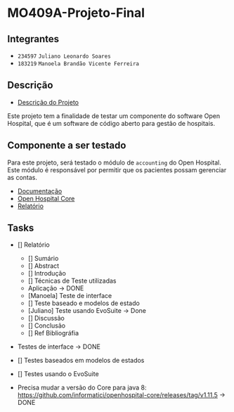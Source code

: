 # MO409A-Projeto-Final

## Integrantes

- `234597` `Juliano Leonardo Soares`
- `183219` `Manoela Brandão Vicente Ferreira`

## Descrição

- [Descrição do Projeto](./Projeto-Descricao.pdf)

Este projeto tem a finalidade de testar um componente do software Open Hospital, que é um software de código aberto para gestão de hospitais.

## Componente a ser testado

Para este projeto, será testado o módulo de `accounting` do Open Hospital. Este módulo é responsável por permitir que os pacientes possam gerenciar as contas.

- [Documentação](https://github.com/informatici/openhospital-doc/blob/master/doc_user/UserManual.adoc#6-accounting-accounting)
- [Open Hospital Core](https://github.com/informatici/openhospital-core)
- [Relatório](https://www.overleaf.com/5443663846dctrwbmyvnwt#c21917)

## Tasks

- [] Relatório
    - [] Sumário
    - [] Abstract
    - [] Introdução
    - [] Técnicas de Teste utilizadas
    - Aplicação -> DONE
    - [Manoela] Teste de interface
    - [] Teste baseado e modelos de estado
    - [Juliano] Teste usando EvoSuite -> Done
    - [] Discussão
    - [] Conclusão
    - [] Ref Bibliográfia
    
- Testes de interface -> DONE
- [] Testes baseados em modelos de estados
- [] Testes usando o EvoSuite


- Precisa mudar a versão do Core para java 8: https://github.com/informatici/openhospital-core/releases/tag/v1.11.5 -> DONE